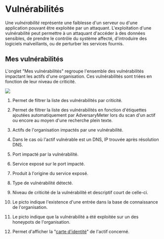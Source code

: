 # Vulnérabilités

Une _vulnérabilité_ représente une faiblesse d'un serveur ou d'une application pouvant être exploitée par un attaquant.
L'exploitation d'une vulnérabilité peut permettre à un attaquant d'accéder à des données sensibles, de prendre le
contrôle du système affecté, d'introduire des logiciels malveillants, ou de perturber les services fournis.

## Mes vulnérabilités

L'onglet "Mes vulnérabilités" regroupe l'ensemble des vulnérabilités impactant les actifs d'une organisation. Ces
vulnérabilités sont triées en fonction de leur niveau de criticité.

![](../img/adversarymeter/my-vulnerabilities.png)

1. Permet de filtrer la liste des vulnérabilités par criticité.

2. Permet de filtrer la liste des vulnérabilités en fonction d'étiquettes ajoutées automatiquement par AdversaryMeter
   lors du scan d'un actif ou encore au moyen d'une recherche plein texte.

3. Actifs de l'organisation impactés par une vulnérabilité.

4. Dans le cas où l'actif vulnérable est un DNS, IP trouvée après résolution DNS.

5. Port impacté par la vulnérabilité.

6. Service exposé sur le port impacté.

7. Produit à l'origine du service exposé.

8. Type de vulnérabilité détecté.

9. Niveau de criticité de la vulnérabilité et descriptif court de celle-ci.

10. Le picto indique l'existence d'une entrée dans la base de connaissance de l'organisation.

11. Le picto indique que la vulnérabilité a été exploitée sur un des honeypots de l'organisation.

12. Permet d'afficher la "[carte d'identité](assets.md#carte-didentite-dun-actif)" de l'actif concerné.